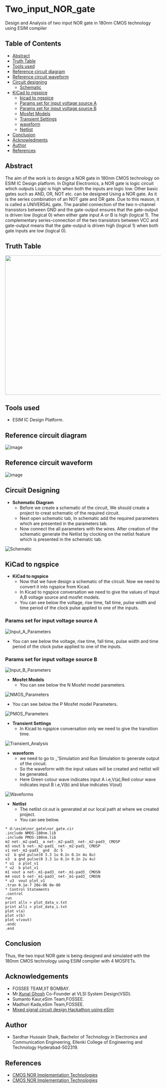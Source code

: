 # Two_input_NOR_gate
Design and Analysis of two input NOR gate in 180nm CMOS technology using ESIM compiler
## Table of Contents
* [Abstract](#Abstract)
* [Truth Table](#Truth-Table)
* [Tools used](#Tools-used)
* [Reference circuit diagram](#reference-circuit-diagram)
* [Reference circuit waveform](#reference-circuit-waveform)
* [Circuit designing](#circuit-designing)
  * [Schematic](#schematic)
* [KiCad to ngspice](#Kicad-to-ngspice)
  * [kicad to ngspice](#kicad-to-ngspice)
  * [Params set for input voltage source A](#params-set-for-input-voltage-source-A)
  * [Params set for input voltage source B](#Params-set-for-input-voltage-source-B)
  * [Mosfet Models](Mosfet-Models)
  * [Transient Settings](#transient-settings)
  * [waveform](#waveform)
  * [Netlist](#netlist)
* [Conclusion](#conclusion)
* [Acknowledments](#acknowledgements)
* [Author](#author)
* [References](#references)

## Abstract
The aim of the work is to design a NOR gate in 180nm CMOS technology on ESIM IC Design platform. In Digital Electronics, a NOR gate is logic circuit which outputs Logic is high when both the inputs are logic low. Other basic gates such as AND, OR, NOT etc. can be designed Using a NOR gate. As it is the series combination of an NOT gate and OR gate. Due to this reason, it is called a UNIVERSAL gate.
The parallel connection of the two n-channel transistors between GND and the gate-output ensures that the gate-output is driven low (logical 0) when either gate input A or B is high (logical 1). The complementary series-connection of the two transistors between VCC and gate-output means that the gate-output is driven high (logical 1) when both gate inputs are low (logical 0).

## Truth Table
<!-- !(https://user-images.githubusercontent.com/100688517/157283736-a26314fb-7e80-412e-9e76-d5ae16c0047e.jpeg)-->
<img src="https://user-images.githubusercontent.com/100688517/157283736-a26314fb-7e80-412e-9e76-d5ae16c0047e.jpeg" width="550" height="450">

## Tools used
* ESIM IC Design Platform.

## Reference circuit diagram
<!-- ![reference circuit diagram](https://user-images.githubusercontent.com/100688517/157284841-081af758-78c9-48f3-8cec-cfd587f802d3.png)-->
![image](https://user-images.githubusercontent.com/100688517/157284841-081af758-78c9-48f3-8cec-cfd587f802d3.png)

## Reference circuit waveform
<!-- ![Reference circuit waveform](https://user-images.githubusercontent.com/100688517/157285413-7bacbab8-cf8c-4d02-8e8a-988ecac96cf2.png)-->
![image](https://user-images.githubusercontent.com/100688517/157285413-7bacbab8-cf8c-4d02-8e8a-988ecac96cf2.png)

## Circuit Designing
* **Schematic Diagram** 
   - Before we create a schematic of the circuit, We should create a project to creat schematic of the required circuit.
   - Next open schematic tab, In schematic add the required parameters which are presented in the parameters tab.
   - Now connect the all parameters with the wires. After creation of the schematic generate the Netlist by  clocking on the netlist feature which is      presented in the schematic tab.

![Schematic](https://user-images.githubusercontent.com/100688517/157289535-f4b584b7-a519-47d7-9cb4-30ae70585312.png)

## KiCad to ngspice
* **KiCad to ngspice**
   - Now that we have design a schematic of the circuit. Now we need to convert it into ngspice from Kicad.
   - In Kicad to ngspice conversation we need to give the values of Input A,B voltage source and mosfet models.
   - You can see below the voltage, rise time, fall time, pulse width and time period of the clock pulse applied to one of the inputs.
 
### Params set for input voltage source A
![Input_A_Parameters](https://user-images.githubusercontent.com/100688517/157291473-285bff0b-cb1c-4bd8-a745-98726977072e.png)

   - You can see below the voltage, rise time, fall time, pulse width and time period of the clock pulse applied to one of the inputs.

### Params set for input voltage source B
![Input_B_Parameters](https://user-images.githubusercontent.com/100688517/157291813-20d6bf9f-c42b-4b4c-bfd5-4923dbb3b823.png)

* **Mosfet Models**
   - You can see below the N Mosfet model parameters.

![NMOS_Parameters](https://user-images.githubusercontent.com/100688517/157292730-e2ba6a62-e268-40aa-a681-a81d3752bc63.png)

- You can see below the P Mosfet model Parameters.

![PMOS_Parameters](https://user-images.githubusercontent.com/100688517/157292882-4e159f6f-e494-4b58-b93d-d4dd2b2d6d5c.png)

* **Transient Settings**
    - In Kicad to ngspice conversation only we need to give the transition time.
   
![Transient_Analysis](https://user-images.githubusercontent.com/100688517/157293344-7869d4aa-60d2-49eb-9068-b685c8223457.png)

* **waveform**
    - we need to go to _'Simulation and Run Simulation to generate output of the circuit.
    - So the waveform with the input values will be created and netlist will be generated.
    - Here Green colour wave indicates input A i.e,V(a),Red colour wave indicates input B i.e,V(b) and blue indicates V(out)

![Waveforms](https://user-images.githubusercontent.com/100688517/157294063-0be847d8-3492-42a3-b8cb-44179e66f82a.png)

* **Netlist**
    - The netlist cir.out is generated at our local path at where we created project.
    - You can see below.

```
* d:\esim\nor_gate\nor_gate.cir
.include NMOS-180nm.lib
.include PMOS-180nm.lib
m2 net-_m2-pad1_ a net-_m2-pad3_ net-_m2-pad3_ CMOSP
m3 vout b net-_m2-pad1_ net-_m2-pad1_ CMOSP
v1 net-_m2-pad3_ gnd  dc 5
v2  b gnd pulse(0 3.3 1u 0.1n 0.1n 4u 8u)
v3  a gnd pulse(0 3.3 1u 0.1n 0.1n 2u 4u)
* u1  a plot_v1
* u2  b plot_v1
m1 vout a net-_m1-pad3_ net-_m1-pad3_ CMOSN
m4 vout b net-_m1-pad3_ net-_m1-pad3_ CMOSN
* u3  vout plot_v1
.tran 0.1e-7 20e-06 0e-00
* Control Statements
.control
run
print allv > plot_data_v.txt
print alli > plot_data_i.txt
plot v(a)
plot v(b)
plot v(vout)
.endc
.end

```
## Conclusion
Thus, the two input NOR gate is being designed and simulated with the 180nm CMOS technology using ESIM compiler with 4 MOSFETs.

## Acknowledgements

* FOSSEE TEAM,IIT BOMBAY.
* Mr.[Kunal Ghosh](https://www.linkedin.com/in/kunal-ghosh-vlsisystemdesign-com-28084836) Co-Founder at VLSI System Design(VSD).
* Sumanto Kaur,eSim Team,FOSSEE.
* Madhuri Kada,eSim Team,FOSSEE.
* [Mixed signal circuit design Hackathon using eSim](https://hackathon.fossee.in/esim/)

## Author
 * Sardhar Hussain Shaik, Bachelor of Technology in Electronics and Communication Engineering, Ellenki College of Engineering and Technology  Hyderabad-502319.
 
## References
* [CMOS NOR Implementation Technologies](https://www.ques10.com/p/26345/draw-2-input-cmos-nor-gate-and-using-equivalent--1/?)
* [CMOS NOR Implementation Technologies](https://tams.informatik.uni-hamburg.de/applets/hades/webdemos/05-switched/40-cmos/nor.html)
